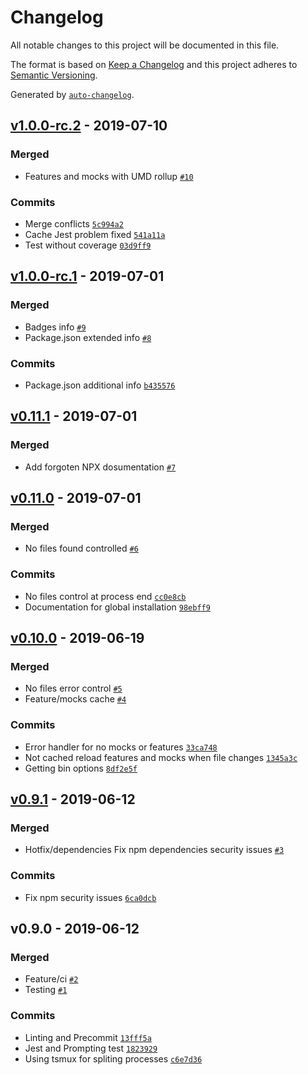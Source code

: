# Changelog

All notable changes to this project will be documented in this file.

The format is based on [Keep a Changelog](https://keepachangelog.com/en/1.0.0/)
and this project adheres to [Semantic Versioning](https://semver.org/spec/v2.0.0.html).

Generated by [`auto-changelog`](https://github.com/CookPete/auto-changelog).

## [v1.0.0-rc.2](https://github.com-personal/goncedillo/mockium/compare/v1.0.0-rc.1...v1.0.0-rc.2) - 2019-07-10

### Merged

- Features and mocks with UMD rollup [`#10`](https://github.com-personal/goncedillo/mockium/pull/10)

### Commits

- Merge conflicts [`5c994a2`](https://github.com-personal/goncedillo/mockium/commit/5c994a21b76f02ac837ed40bb0166b898b20a286)
- Cache Jest problem fixed [`541a11a`](https://github.com-personal/goncedillo/mockium/commit/541a11a94d6b60595317f425db9622af06a2af6d)
- Test without coverage [`03d9ff9`](https://github.com-personal/goncedillo/mockium/commit/03d9ff98d2e8d751a5588283cfbfa4ff5fc0f449)

## [v1.0.0-rc.1](https://github.com-personal/goncedillo/mockium/compare/v0.11.1...v1.0.0-rc.1) - 2019-07-01

### Merged

- Badges info [`#9`](https://github.com-personal/goncedillo/mockium/pull/9)
- Package.json extended info [`#8`](https://github.com-personal/goncedillo/mockium/pull/8)

### Commits

- Package.json additional info [`b435576`](https://github.com-personal/goncedillo/mockium/commit/b435576330fd325ef32e16668b64c504ad551f7c)

## [v0.11.1](https://github.com-personal/goncedillo/mockium/compare/v0.11.0...v0.11.1) - 2019-07-01

### Merged

- Add forgoten NPX dosumentation [`#7`](https://github.com-personal/goncedillo/mockium/pull/7)

## [v0.11.0](https://github.com-personal/goncedillo/mockium/compare/v0.10.0...v0.11.0) - 2019-07-01

### Merged

- No files found controlled [`#6`](https://github.com-personal/goncedillo/mockium/pull/6)

### Commits

- No files control at process end [`cc0e8cb`](https://github.com-personal/goncedillo/mockium/commit/cc0e8cbde3735e84a3d012e402188eff04154d0e)
- Documentation for global installation [`98ebff9`](https://github.com-personal/goncedillo/mockium/commit/98ebff9a851e707c0c31ca7fb2bc3436fa48590c)

## [v0.10.0](https://github.com-personal/goncedillo/mockium/compare/v0.9.1...v0.10.0) - 2019-06-19

### Merged

- No files error control [`#5`](https://github.com-personal/goncedillo/mockium/pull/5)
- Feature/mocks cache [`#4`](https://github.com-personal/goncedillo/mockium/pull/4)

### Commits

- Error handler for no mocks or features [`33ca748`](https://github.com-personal/goncedillo/mockium/commit/33ca74899c628f423c1c2f85ce08b7bd3a81493e)
- Not cached reload features and mocks when file changes [`1345a3c`](https://github.com-personal/goncedillo/mockium/commit/1345a3c03ae27f012bfa69ce7b4d9fd9e4db74a3)
- Getting bin options [`8df2e5f`](https://github.com-personal/goncedillo/mockium/commit/8df2e5fa25fbd96461de818b042c8f9670c62f41)

## [v0.9.1](https://github.com-personal/goncedillo/mockium/compare/v0.9.0...v0.9.1) - 2019-06-12

### Merged

- Hotfix/dependencies Fix npm dependencies security issues [`#3`](https://github.com-personal/goncedillo/mockium/pull/3)

### Commits

- Fix npm security issues [`6ca0dcb`](https://github.com-personal/goncedillo/mockium/commit/6ca0dcbc1adf46986cbfc8cf2b29b020600fd989)

## v0.9.0 - 2019-06-12

### Merged

- Feature/ci [`#2`](https://github.com-personal/goncedillo/mockium/pull/2)
- Testing [`#1`](https://github.com-personal/goncedillo/mockium/pull/1)

### Commits

- Linting and Precommit [`13fff5a`](https://github.com-personal/goncedillo/mockium/commit/13fff5ac06b980c7975ad29c8f2a8e7707bcd275)
- Jest and Prompting test [`1823929`](https://github.com-personal/goncedillo/mockium/commit/182392904ef302e60bc551a10eee375ce9a6a6dc)
- Using tsmux for spliting processes [`c6e7d36`](https://github.com-personal/goncedillo/mockium/commit/c6e7d361a359d6d7f201ff3f9d8eb1b88da11dcd)
